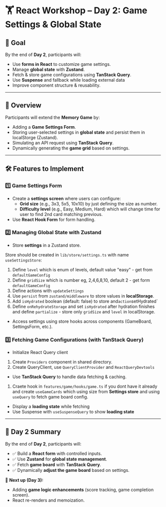 # 🏋️ React Workshop – Day 2: Game Settings & Global State

## 🎯 Goal

By the end of **Day 2**, participants will:

- Use **forms in React** to customize game settings.
- Manage **global state** with **Zustand**.
- Fetch & store game configurations using **TanStack Query**.
- Use **Suspense** and fallback while loading external data
- Improve component structure & reusability.

---

## 📌 Overview

Participants will extend the **Memory Game** by:

- Adding a **Game Settings Form**.
- Storing user-selected settings in **global state** and persist them in localStorge (Zustand).
- Simulating an API request using **TanStack Query**.
- Dynamically generating the **game grid** based on settings.

---

## 🛠 Features to Implement

### **1️⃣ Game Settings Form**

- Create a **settings screen** where users can configure:
  - **Grid size** (e.g., 3x3, 5x5, 10x10) by just defining the size as number.
  - **Difficulty level** (e.g., Easy, Medium, Hard) which will change time for user to find 2nd card matching previous.
- Use **React Hook Form** for form handling.

### **2️⃣ Managing Global State with Zustand**

- Store **settings** in a Zustand store.

Store should be created in `lib/store/settings.ts` with name `useSettingsStore`:

1. Define `level` which is enum of levels, default value "easy" - get from `defaultGameConfig`
2. Define `gridSize` which is number eg, 2,4,6,8,10, default 2 - get form `defaultGameConfig`
3. Define actions with `updateSettings`
4. Use `persist` from `zustand/middleware` to store values in **localStorage**.
5. Add `isHydrated` boolean (default: false) to store and`action`setHydrated`
6. Define `onRehydrateStorage` and set `isHydrated` after hydration finishes and define `partialize` - store only `gridSize` and `level` in localStorage.

- Access settings using store hooks across components (GameBoard, SettingsForm, etc.).

### **3️⃣ Fetching Game Configurations (with TanStack Query)**

- Initialize React Query client

1. Create `Providers` component in shared directory.
2. Create QueryClient, use `QueryClientProvider` and `ReactQueryDevtools`

- Use **TanStack Query** to handle data fetching & caching.

1. Craete hook in `features/game/hooks/game.ts` if you dont have it already and create `useGameCards` which using size from **Settings store** and using `useQuery` to fetch game board config.

- Display a **loading state** while fetching
- Use Suspense with `useSuspenseQuery` to show **loading state**

---

## 🎯 Day 2 Summary

By the end of **Day 2**, participants will:

- ✅ Build a **React form** with controlled inputs.
- ✅ Use **Zustand** for **global state management**.
- ✅ Fetch **game board** with **TanStack Query**.
- ✅ Dynamically **adjust the game board** based on settings.

📌 **Next up (Day 3):**

- Adding **game logic enhancements** (score tracking, game completion screen).
- React re-renders and memoization.
